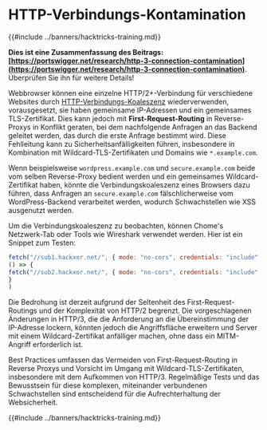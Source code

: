 # HTTP-Verbindungs-Kontamination

{{#include ../banners/hacktricks-training.md}}

**Dies ist eine Zusammenfassung des Beitrags: [https://portswigger.net/research/http-3-connection-contamination](https://portswigger.net/research/http-3-connection-contamination)**. Überprüfen Sie ihn für weitere Details!

Webbrowser können eine einzelne HTTP/2+-Verbindung für verschiedene Websites durch [HTTP-Verbindungs-Koaleszenz](https://daniel.haxx.se/blog/2016/08/18/http2-connection-coalescing) wiederverwenden, vorausgesetzt, sie haben gemeinsame IP-Adressen und ein gemeinsames TLS-Zertifikat. Dies kann jedoch mit **First-Request-Routing** in Reverse-Proxys in Konflikt geraten, bei dem nachfolgende Anfragen an das Backend geleitet werden, das durch die erste Anfrage bestimmt wird. Diese Fehlleitung kann zu Sicherheitsanfälligkeiten führen, insbesondere in Kombination mit Wildcard-TLS-Zertifikaten und Domains wie `*.example.com`.

Wenn beispielsweise `wordpress.example.com` und `secure.example.com` beide vom selben Reverse-Proxy bedient werden und ein gemeinsames Wildcard-Zertifikat haben, könnte die Verbindungskoaleszenz eines Browsers dazu führen, dass Anfragen an `secure.example.com` fälschlicherweise vom WordPress-Backend verarbeitet werden, wodurch Schwachstellen wie XSS ausgenutzt werden.

Um die Verbindungskoaleszenz zu beobachten, können Chome's Netzwerk-Tab oder Tools wie Wireshark verwendet werden. Hier ist ein Snippet zum Testen:
```javascript
fetch("//sub1.hackxor.net/", { mode: "no-cors", credentials: "include" }).then(
() => {
fetch("//sub2.hackxor.net/", { mode: "no-cors", credentials: "include" })
}
)
```
Die Bedrohung ist derzeit aufgrund der Seltenheit des First-Request-Routings und der Komplexität von HTTP/2 begrenzt. Die vorgeschlagenen Änderungen in HTTP/3, die die Anforderung an die Übereinstimmung der IP-Adresse lockern, könnten jedoch die Angriffsfläche erweitern und Server mit einem Wildcard-Zertifikat anfälliger machen, ohne dass ein MITM-Angriff erforderlich ist.

Best Practices umfassen das Vermeiden von First-Request-Routing in Reverse Proxys und Vorsicht im Umgang mit Wildcard-TLS-Zertifikaten, insbesondere mit dem Aufkommen von HTTP/3. Regelmäßige Tests und das Bewusstsein für diese komplexen, miteinander verbundenen Schwachstellen sind entscheidend für die Aufrechterhaltung der Websicherheit.

{{#include ../banners/hacktricks-training.md}}
